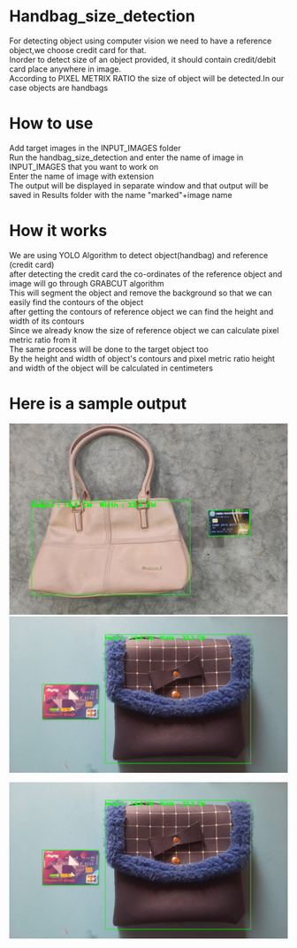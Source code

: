 # Handbag_size_detection
For detecting object using computer vision we need to have a reference object,we choose credit card for that.  
Inorder to detect size of an object provided, it should contain credit/debit card place anywhere in image.  
According to PIXEL METRIX RATIO the size of object will be detected.In our case objects are handbags  
# How to use
Add target images in the INPUT_IMAGES folder  
Run the handbag_size_detection and enter the name of image in INPUT_IMAGES that you want to work on  
Enter the name of image with extension  
The output will be displayed in separate window and that output will be saved in Results folder with the name "marked"+image name  

# How it works
We are using YOLO Algorithm to detect object(handbag) and reference (credit card)  
after detecting the credit card the co-ordinates of the reference object and image will go through GRABCUT algorithm  
This will segment the object and remove the background so that we can easily find the contours of the object  
after getting the contours of reference object we can find the height and width of its contours  
Since we already know the size of reference object we can calculate pixel metric ratio from it  
The same process will be done to the target object too  
By the height and width of object's contours and pixel metric ratio height and width of the object will be calculated in centimeters

# Here is a sample output
![alt text](https://github.com/Kashyap2502/Handbag_size_detection/blob/main/Results/output.png?raw=true)<br/>
![alt text](Results/output2.jpeg)
<p >
  <img src="Results/output2.jpeg"  alt="output image">
</p>

